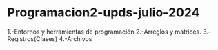 # Programacion2-upds-julio-2024
1.-Entornos y herramientas de programación
2.-Arreglos y matrices.
3.-Registros(Clases)
4.-Archivos